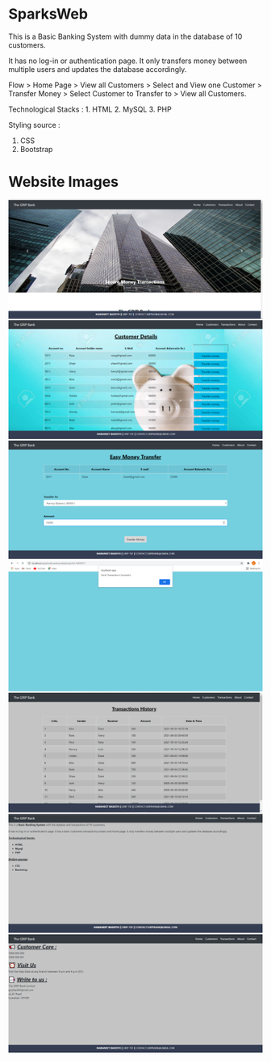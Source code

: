# SparksWeb

This is a Basic Banking System with dummy data in the database of 10 customers.

It has no log-in or authentication page. It only transfers money between multiple users and updates the database accordingly. 

Flow > Home Page > View all Customers > Select and View one Customer > Transfer Money > Select Customer to Transfer to > View all Customers.
       
  Technological Stacks : 
       1. HTML
       2. MySQL
       3. PHP
    
   Styling source : 
1.  CSS  
2.  Bootstrap 
    

# Website Images

![](Scrn/Screenshot%20(9).png)
![](Scrn/Screenshot%20(10).png)
![](Scrn/Screenshot%20(11).png)
![](Scrn/Screenshot%20(12).png)
![](Scrn/Screenshot%20(13).png)
![](Scrn/Screenshot%20(14).png)
![](Scrn/Screenshot%20(15).png)
